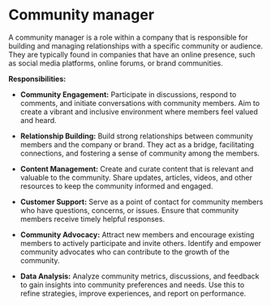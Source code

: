 # Community manager

A community manager is a role within a company that is responsible for building and managing relationships with a specific community or audience. They are typically found in companies that have an online presence, such as social media platforms, online forums, or brand communities.

**Responsibilities:**

* **Community Engagement:** Participate in discussions, respond to comments, and initiate conversations with community members. Aim to create a vibrant and inclusive environment where members feel valued and heard.

* **Relationship Building:** Build strong relationships between community members and the company or brand. They act as a bridge, facilitating connections, and fostering a sense of community among the members.

* **Content Management:** Create and curate content that is relevant and valuable to the community. Share updates, articles, videos, and other resources to keep the community informed and engaged.

* **Customer Support:** Serve as a point of contact for community members who have questions, concerns, or issues. Ensure that community members receive timely helpful responses.

* **Community Advocacy:** Attract new members and encourage existing members to actively participate and invite others. Identify and empower community advocates who can contribute to the growth of the community.

* **Data Analysis:** Analyze community metrics, discussions, and feedback to gain insights into community preferences and needs. Use this to refine strategies, improve experiences, and report on performance.
